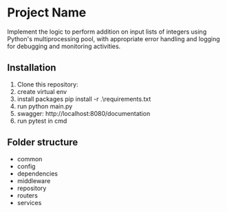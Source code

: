 
# Project Name

Implement the logic to perform addition on input lists of integers using Python&#39;s
multiprocessing pool, with appropriate error handling and logging for debugging and
monitoring activities.


## Installation

1. Clone this repository:
2. create virtual env
3. install packages
   pip install -r .\requirements.txt
4. run python main.py
5. swagger: http://localhost:8080/documentation
6. run pytest in cmd

## Folder structure 

- common 
- config 
- dependencies 
- middleware 
- repository
- routers
- services
  

